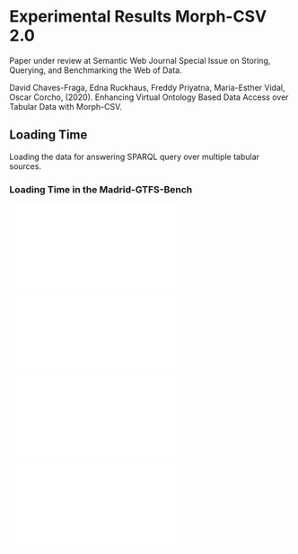 # Experimental Results Morph-CSV 2.0

Paper under review at Semantic Web Journal Special Issue on Storing, Querying, and Benchmarking the Web of Data. 

David Chaves-Fraga, Edna Ruckhaus, Freddy Priyatna, Maria-Esther Vidal, Oscar Corcho, (2020). Enhancing Virtual Ontology Based Data Access over Tabular Data with Morph-CSV.

## Loading Time
Loading the data for answering SPARQL query over multiple tabular sources.

### Loading Time in the Madrid-GTFS-Bench
![GTFS-1](load/load_gtfs_1.pdf?raw=true "GTFS-1")
![GTFS-10](load/load_gtfs_10.pdf?raw=true "GTFS-10")
![GTFS-100](load/load_gtfs_100.pdf?raw=true "GTFS-100")
![GTFS-1000](load/load_gtfs_1000.pdf?raw=true "GTFS-1000")